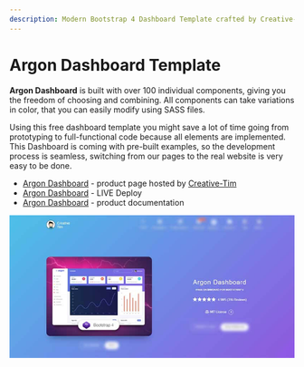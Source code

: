 ```yaml
---
description: Modern Bootstrap 4 Dashboard Template crafted by Creative-Tim
---
```


# Argon Dashboard Template

**Argon Dashboard** is built with over 100 individual components, giving you the freedom of choosing and combining. All components can take variations in color, that you can easily modify using SASS files.

Using this free dashboard template you might save a lot of time going from prototyping to full-functional code because all elements are implemented. This Dashboard is coming with pre-built examples, so the development process is seamless, switching from our pages to the real website is very easy to be done.

* [Argon Dashboard](https://bit.ly/2KEZQiF) - product page hosted by [Creative-Tim](../partners/creative-tim.md)
* [Argon Dashboard](https://bit.ly/3vGM9Sm) - LIVE Deploy
* [Argon Dashboard](https://bit.ly/3h0Nj7q) - product documentation

![Bootstrap Template - Argon Dashboard](../../.gitbook/assets/docs-cover-argon.jpg)

